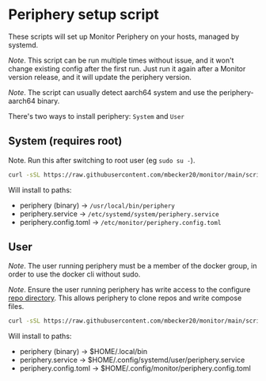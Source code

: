 # Periphery setup script

These scripts will set up Monitor Periphery on your hosts, managed by systemd.

*Note*. This script can be run multiple times without issue, and it won't change existing config after the first run. Just run it again after a Monitor version release, and it will update the periphery version.

*Note*. The script can usually detect aarch64 system and use the periphery-aarch64 binary.

There's two ways to install periphery: `System` and `User`

## System (requires root)

Note. Run this after switching to root user (eg `sudo su -`).

```sh
curl -sSL https://raw.githubusercontent.com/mbecker20/monitor/main/scripts/setup-periphery.py | python3
```

Will install to paths:
- periphery (binary) -> `/usr/local/bin/periphery`
- periphery.service -> `/etc/systemd/system/periphery.service`
- periphery.config.toml -> `/etc/monitor/periphery.config.toml`

## User

*Note*. The user running periphery must be a member of the docker group, in order to use the docker cli without sudo.

*Note*. Ensure the user running periphery has write access to the configure [repo directory](https://github.com/mbecker20/monitor/blob/5f0a9ad65228a5c43bdcdfd5335c6e4bf2112591/config_example/periphery.config.example.toml#L5).
This allows periphery to clone repos and write compose files.

```sh
curl -sSL https://raw.githubusercontent.com/mbecker20/monitor/main/scripts/setup-periphery.py | python3 - --user
```

Will install to paths:
- periphery (binary) -> $HOME/.local/bin
- periphery.service -> $HOME/.config/systemd/user/periphery.service
- periphery.config.toml -> $HOME/.config/monitor/periphery.config.toml